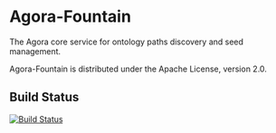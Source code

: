 Agora-Fountain
==============

The Agora core service for ontology paths discovery and seed management.

Agora-Fountain is distributed under the Apache License, version 2.0.

## Build Status

[![Build Status](https://travis-ci.org/SmartDeveloperHub/agora-fountain.svg?branch=master)](https://travis-ci.org/SmartDeveloperHub/agora-fountain)